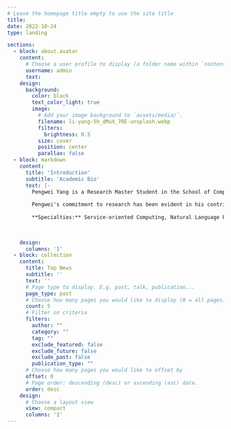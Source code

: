 ```yaml
---
# Leave the homepage title empty to use the site title
title:
date: 2022-10-24
type: landing

sections:
  - block: about.avatar
    content:
      # Choose a user profile to display (a folder name within `content/authors/`)
      username: admin
      text: 
    design:
      background:
        color: black
        text_color_light: true
        image:
          # Add your image background to `assets/media/`.
          filename: li-yang-5h_dMuX_7RE-unsplash.webp
          filters:
            brightness: 0.5
          size: cover
          position: center
          parallax: false
  - block: markdown
    content:
      title: 'Introduction'
      subtitle: 'Academic Bio'
      text: |-
        Pengwei Yang is a Research Master Student in the School of Computer Science at the University of Sydney, with a strong background in Electronic Information Science and Technology. As a researcher in the Sensors, Clouds, and Services Lab at the University of Sydney, Pengwei's work explores various facets of computer science, including Crowdsourcing, Service Computing, Deep Learning, and Trustworthy Machine Learning. 
        
        Pengwei's commitment to research has been evident in his contributions to the field. He has successfully published a demo paper at the International Conference on Service-Oriented Computing (ICSOC, Core A) and another demo paper at the IEEE International Conference on Pervasive Computing and Communications (PerCom, Core A*). Furthermore, Pengwei has submitted a regular research paper to the IEEE International Conference on Web Services (ICWS, Core A). He is currently planning to expand upon his research and submit an extended version to the IEEE Transactions on Services Computing (TSC), a prestigious journal in the area of service computing. Pengwei Yang's academic journey reflects his passion for computer science and a dedication to making an impact in his field.
        
        **Specialties:** Service-oriented Computing, Natural Language Processing, Deep Learning, Trustworthy Machine Learning
        
        

    design:
      columns: '1'
  - block: collection
    content:
      title: Top News
      subtitle: ''
      text: ''
      # Page type to display. E.g. post, talk, publication...
      page_type: post
      # Choose how many pages you would like to display (0 = all pages)
      count: 5
      # Filter on criteria
      filters:
        author: ""
        category: ""
        tag: ""
        exclude_featured: false
        exclude_future: false
        exclude_past: false
        publication_type: ""
      # Choose how many pages you would like to offset by
      offset: 0
      # Page order: descending (desc) or ascending (asc) date.
      order: desc
    design:
      # Choose a layout view
      view: compact
      columns: '1'
---
```

